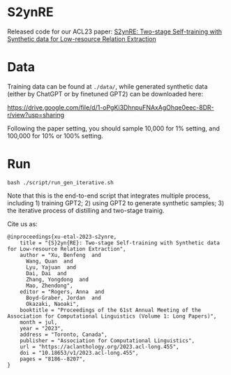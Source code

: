 # S2ynRE

Released code for our ACL23 paper: [S2ynRE: Two-stage Self-training with Synthetic data for Low-resource Relation Extraction](https://aclanthology.org/2023.acl-long.455/)

# Data

Training data can be found at `./data/`, while generated synthetic data (either by ChatGPT or by finetuned GPT2) can be downloaded here:

https://drive.google.com/file/d/1-oPgKi3DhnpuFNAxAgOhqe0eec-8DR-r/view?usp=sharing

Following the paper setting, you should sample 10,000 for 1% setting, and 100,000 for 10% or 100% setting.

# Run

```
bash ./script/run_gen_iterative.sh
```

Note that this is the end-to-end script that integrates multiple process, including 1) training GPT2; 2) using GPT2 to generate synthetic samples; 3) the iterative process of distilling and two-stage trainig.

Cite us as:

```
@inproceedings{xu-etal-2023-s2ynre,
    title = "{S}2yn{RE}: Two-stage Self-training with Synthetic data for Low-resource Relation Extraction",
    author = "Xu, Benfeng  and
      Wang, Quan  and
      Lyu, Yajuan  and
      Dai, Dai  and
      Zhang, Yongdong  and
      Mao, Zhendong",
    editor = "Rogers, Anna  and
      Boyd-Graber, Jordan  and
      Okazaki, Naoaki",
    booktitle = "Proceedings of the 61st Annual Meeting of the Association for Computational Linguistics (Volume 1: Long Papers)",
    month = jul,
    year = "2023",
    address = "Toronto, Canada",
    publisher = "Association for Computational Linguistics",
    url = "https://aclanthology.org/2023.acl-long.455",
    doi = "10.18653/v1/2023.acl-long.455",
    pages = "8186--8207",
}
```

```

```
